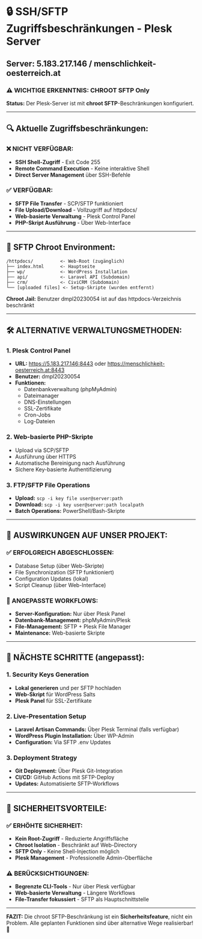 # 🔒 SSH/SFTP Zugriffsbeschränkungen - Plesk Server

## Server: 5.183.217.146 / menschlichkeit-oesterreich.at

### ⚠️ WICHTIGE ERKENNTNIS: CHROOT SFTP Only

**Status:** Der Plesk-Server ist mit **chroot SFTP**-Beschränkungen konfiguriert.

---

## 🔍 Aktuelle Zugriffsbeschränkungen:

### ❌ NICHT VERFÜGBAR:

- **SSH Shell-Zugriff** - Exit Code 255
- **Remote Command Execution** - Keine interaktive Shell
- **Direct Server Management** über SSH-Befehle

### ✅ VERFÜGBAR:

- **SFTP File Transfer** - SCP/SFTP funktioniert
- **File Upload/Download** - Vollzugriff auf httpdocs/
- **Web-basierte Verwaltung** - Plesk Control Panel
- **PHP-Skript Ausführung** - Über Web-Interface

---

## 📁 SFTP Chroot Environment:

```
/httpdocs/          <- Web-Root (zugänglich)
├── index.html      <- Hauptseite
├── wp/             <- WordPress Installation
├── api/            <- Laravel API (Subdomain)
├── crm/            <- CiviCRM (Subdomain)
└── [uploaded files] <- Setup-Skripte (wurden entfernt)
```

**Chroot Jail:** Benutzer dmpl20230054 ist auf das httpdocs-Verzeichnis beschränkt

---

## 🛠️ ALTERNATIVE VERWALTUNGSMETHODEN:

### 1. Plesk Control Panel

- **URL:** https://5.183.217.146:8443 oder https://menschlichkeit-oesterreich.at:8443
- **Benutzer:** dmpl20230054
- **Funktionen:**
  - Datenbankverwaltung (phpMyAdmin)
  - Dateimanager
  - DNS-Einstellungen
  - SSL-Zertifikate
  - Cron-Jobs
  - Log-Dateien

### 2. Web-basierte PHP-Skripte

- Upload via SCP/SFTP
- Ausführung über HTTPS
- Automatische Bereinigung nach Ausführung
- Sichere Key-basierte Authentifizierung

### 3. FTP/SFTP File Operations

- **Upload:** `scp -i key file user@server:path`
- **Download:** `scp -i key user@server:path localpath`
- **Batch Operations:** PowerShell/Bash-Skripte

---

## 🎯 AUSWIRKUNGEN AUF UNSER PROJEKT:

### ✅ ERFOLGREICH ABGESCHLOSSEN:

- Database Setup (über Web-Skripte)
- File Synchronization (SFTP funktioniert)
- Configuration Updates (lokal)
- Script Cleanup (über Web-Interface)

### 🔄 ANGEPASSTE WORKFLOWS:

- **Server-Konfiguration:** Nur über Plesk Panel
- **Datenbank-Management:** phpMyAdmin/Plesk
- **File-Management:** SFTP + Plesk File Manager
- **Maintenance:** Web-basierte Skripte

---

## 🚀 NÄCHSTE SCHRITTE (angepasst):

### 1. Security Keys Generation

- **Lokal generieren** und per SFTP hochladen
- **Web-Skript** für WordPress Salts
- **Plesk Panel** für SSL-Zertifikate

### 2. Live-Presentation Setup

- **Laravel Artisan Commands:** Über Plesk Terminal (falls verfügbar)
- **WordPress Plugin Installation:** Über WP-Admin
- **Configuration:** Via SFTP .env Updates

### 3. Deployment Strategy

- **Git Deployment:** Über Plesk Git-Integration
- **CI/CD:** GitHub Actions mit SFTP-Deploy
- **Updates:** Automatisierte SFTP-Workflows

---

## 🔐 SICHERHEITSVORTEILE:

### ✅ ERHÖHTE SICHERHEIT:

- **Kein Root-Zugriff** - Reduzierte Angriffsfläche
- **Chroot Isolation** - Beschränkt auf Web-Directory
- **SFTP Only** - Keine Shell-Injection möglich
- **Plesk Management** - Professionelle Admin-Oberfläche

### ⚠️ BERÜCKSICHTIGUNGEN:

- **Begrenzte CLI-Tools** - Nur über Plesk verfügbar
- **Web-basierte Verwaltung** - Längere Workflows
- **File-Transfer fokussiert** - SFTP als Hauptschnittstelle

---

**FAZIT:** Die chroot SFTP-Beschränkung ist ein **Sicherheitsfeature**, nicht ein Problem.
Alle geplanten Funktionen sind über alternative Wege realisierbar! 🎯
